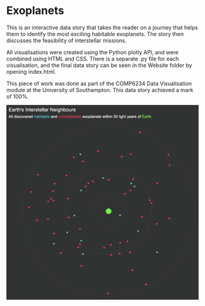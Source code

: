 # Exoplanets
This is an interactive data story that takes the reader on a journey that helps them to identify the most exciting habitable exoplanets. The story then discusses the feasibility of interstellar missions.

All visualisations were created using the Python plotly API, and were combined using HTML and CSS. There is a separate .py file for each visualisation, and the final data story can be seen in the Website folder by opening index.html.

This piece of work was done as part of the COMP6234 Data Visualisation module at the University of Southampton. This data story achieved a mark of 100%.

![Explore our nearest Exoplanets](preview_img.png)
